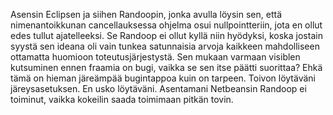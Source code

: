 Asensin Eclipsen ja siihen Randoopin, jonka avulla löysin sen, että nimenantoikkunan cancellauksessa ohjelma osui nullpointteriin, jota en ollut edes tullut ajatelleeksi. Se Randoop ei ollut kyllä niin hyödyksi, koska jostain syystä sen ideana oli vain tunkea satunnaisia arvoja kaikkeen mahdolliseen ottamatta huomioon toteutusjärjestystä. Sen mukaan varmaan visiblen kutsuminen ennen fraamia on bugi, vaikka se sen itse päätti suorittaa? Ehkä tämä on hieman järeämpää bugintappoa kuin on tarpeen. Toivon löytäväni järeysasetuksen. En usko löytäväni. Asentamani Netbeansin Randoop ei toiminut, vaikka kokeilin saada toimimaan pitkän tovin.
